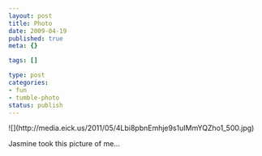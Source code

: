 ```yaml
--- 
layout: post
title: Photo
date: 2009-04-19
published: true
meta: {}

tags: []

type: post
categories: 
- fun
- tumble-photo
status: publish
---
```

<div class="figure">            ![](http://media.eick.us/2011/05/4Lbi8pbnEmhje9s1uIMmYQZho1_500.jpg)        </div>

Jasmine took this picture of me…

